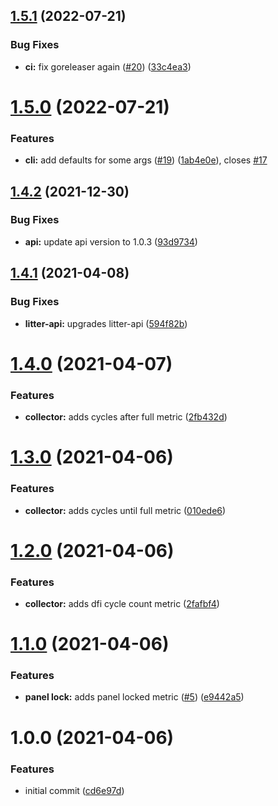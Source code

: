 ## [1.5.1](https://github.com/tlkamp/litter-exporter/compare/v1.5.0...v1.5.1) (2022-07-21)


### Bug Fixes

* **ci:** fix goreleaser again ([#20](https://github.com/tlkamp/litter-exporter/issues/20)) ([33c4ea3](https://github.com/tlkamp/litter-exporter/commit/33c4ea368cab592743e800a14fd4152de4493e00))

# [1.5.0](https://github.com/tlkamp/litter-exporter/compare/v1.4.2...v1.5.0) (2022-07-21)


### Features

* **cli:** add defaults for some args ([#19](https://github.com/tlkamp/litter-exporter/issues/19)) ([1ab4e0e](https://github.com/tlkamp/litter-exporter/commit/1ab4e0e35d8853a5136f91a57cfe128f86d4af58)), closes [#17](https://github.com/tlkamp/litter-exporter/issues/17)

## [1.4.2](https://github.com/tlkamp/litter-exporter/compare/v1.4.1...v1.4.2) (2021-12-30)


### Bug Fixes

* **api:** update api version to 1.0.3 ([93d9734](https://github.com/tlkamp/litter-exporter/commit/93d9734ff1f59443bad8ed75379342f527410eac))

## [1.4.1](https://github.com/tlkamp/litter-exporter/compare/v1.4.0...v1.4.1) (2021-04-08)


### Bug Fixes

* **litter-api:** upgrades litter-api ([594f82b](https://github.com/tlkamp/litter-exporter/commit/594f82b05d3ae6942b1c6013cbe6fbe99209646b))

# [1.4.0](https://github.com/tlkamp/litter-exporter/compare/v1.3.0...v1.4.0) (2021-04-07)


### Features

* **collector:** adds cycles after full metric ([2fb432d](https://github.com/tlkamp/litter-exporter/commit/2fb432dbce23f3b6e1cff056d37d084314d0e128))

# [1.3.0](https://github.com/tlkamp/litter-exporter/compare/v1.2.0...v1.3.0) (2021-04-06)


### Features

* **collector:** adds cycles until full metric ([010ede6](https://github.com/tlkamp/litter-exporter/commit/010ede68d368b0e4bfda97680533f7a6089898a5))

# [1.2.0](https://github.com/tlkamp/litter-exporter/compare/v1.1.0...v1.2.0) (2021-04-06)


### Features

* **collector:** adds dfi cycle count metric ([2fafbf4](https://github.com/tlkamp/litter-exporter/commit/2fafbf4c19e3261d99bafd43093985ad20832c6b))

# [1.1.0](https://github.com/tlkamp/litter-exporter/compare/v1.0.0...v1.1.0) (2021-04-06)


### Features

* **panel lock:** adds panel locked metric ([#5](https://github.com/tlkamp/litter-exporter/issues/5)) ([e9442a5](https://github.com/tlkamp/litter-exporter/commit/e9442a554b90fd59070ec493bb9e9886b0996573))

# 1.0.0 (2021-04-06)


### Features

* initial commit ([cd6e97d](https://github.com/tlkamp/litter-exporter/commit/cd6e97d1697329694ea045562f3ad4e2a368f7a8))
